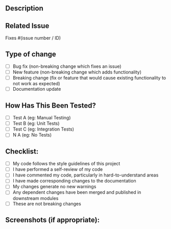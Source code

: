 ## Description
<!--- Describe your changes in detail -->

## Related Issue
<!--- Please link to the issue here eg: Fixes #123 -->
Fixes #(issue number / ID)

## Type of change
<!--- Please delete options that are not relevant -->
- [ ] Bug fix (non-breaking change which fixes an issue)
- [ ] New feature (non-breaking change which adds functionality)
- [ ] Breaking change (fix or feature that would cause existing functionality to not work as expected)
- [ ] Documentation update

## How Has This Been Tested?
<!--- Please describe how you tested your changes -->
- [ ] Test A (eg: Manual Testing)
- [ ] Test B (eg: Unit Tests)
- [ ] Test C (eg: Integration Tests)
- [ ] N A (eg: No Tests)

## Checklist:
<!--- Go over all the following points, and put an `x` in all the boxes that apply -->
- [ ] My code follows the style guidelines of this project
- [ ] I have performed a self-review of my code
- [ ] I have commented my code, particularly in hard-to-understand areas
- [ ] I have made corresponding changes to the documentation
- [ ] My changes generate no new warnings
- [ ] Any dependent changes have been merged and published in downstream modules
- [ ] These are not breaking changes

## Screenshots (if appropriate):
